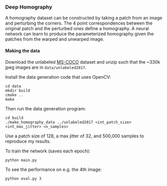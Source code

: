 ### Deep Homography

A homography dataset can be constructed by taking a patch from an image and perturbing the corners. The 4 point correspondences between the original patch and the perturbed ones define a homography. A neural network can learn to produce the parameterized homography given the patches from the warped and unwarped image.

#### Making the data

Download the unlabeled [MS-COCO](http://cocodataset.org/#home) dataset and unzip such that the ~330k jpeg images are in `data/unlabeled2017`.

Install the data generation code that uses OpenCV:

```
cd data
mkdir build
cmake ..
make
```

Then run the data generation program:

```
cd build
./make_homography_data ../unlabeled2017 <int_patch_size> <int_max_jitter> <n_samples>
```

Use a patch size of 128, a max jitter of 32, and 500,000 samples to reproduce my results.

To train the network (saves each epoch):

```
python main.py
```

To see the performance on e.g. the 4th image:

```
python eval.py 3
```

